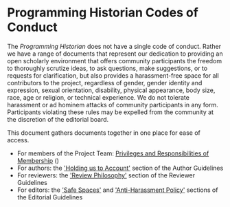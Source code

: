 # Programming Historian Codes of Conduct

The *Programming Historian* does not have a single code of conduct. Rather we have a range of documents that represent our dedication to providing an open scholarly environment that offers community participants the freedom to thoroughly scrutize ideas, to ask questions, make suggestions, or to requests for clarification, but also provides a harassment-free space for all contributors to the project, regardless of gender, gender identity and expression, sexual orientation, disability, physical appearance, body size, race, age or religion, or technical experience. We do not tolerate harassment or ad hominem attacks of community participants in any form. Participants violating these rules may be expelled from the community at the discretion of the editorial board.

This document gathers documents together in one place for ease of access.

- For members of the Project Team: [Privileges and Responsibilities of Membership](https://github.com/programminghistorian/jekyll/wiki/Privileges-and-Responsibilities-of-Membership) ()
- For authors: the ['Holding us to Account'](https://programminghistorian.org/en/author-guidelines#holding-us-to-account) section of the Author Guidelines
- For reviewers: the ['Review Philosophy'](https://programminghistorian.org/en/reviewer-guidelines#review-philosophy) section of the Reviewer Guidelines
- For editors: the ['Safe Spaces'](https://programminghistorian.org/en/editor-guidelines#safe-spaces) and ['Anti-Harassment Policy'](https://programminghistorian.org/en/editor-guidelines#anti-harassment-policy) sections of the Editorial Guidelines

